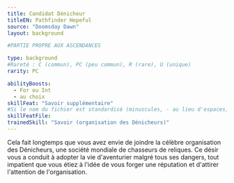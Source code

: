 ```yaml
---
title: Candidat Dénicheur
titleEN: Pathfinder Hopeful
source: "Doomsday Dawn"
layout: background

#PARTIE PROPRE AUX ASCENDANCES

type: background
#Rareté : C (commun), PC (peu commun), R (rare), U (unique)
rarity: PC

abilityBoosts:
  - For ou Int
  - au choix
skillFeat: "Savoir supplémentaire"
#Si le nom du fichier est standardisé (minuscules, - au lieu d'espaces), il n'est pas nécessaire de le préciser
skillFeatFile: 
trainedSkill: "Savoir (organisation des Dénicheurs)"
---
```


Cela fait longtemps que vous avez envie de joindre la célèbre organisation des Dénicheurs, une société mondiale de chasseurs de reliques. Ce désir vous a conduit à adopter la vie d'aventurier malgré tous ses dangers, tout impatient que vous étiez à l'idée de vous forger une réputation et d'attirer l'attention de l'organisation.